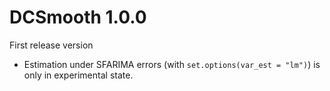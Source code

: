 # DCSmooth 1.0.0
First release version
* Estimation under SFARIMA errors (with `set.options(var_est = "lm")`) is only in experimental state.